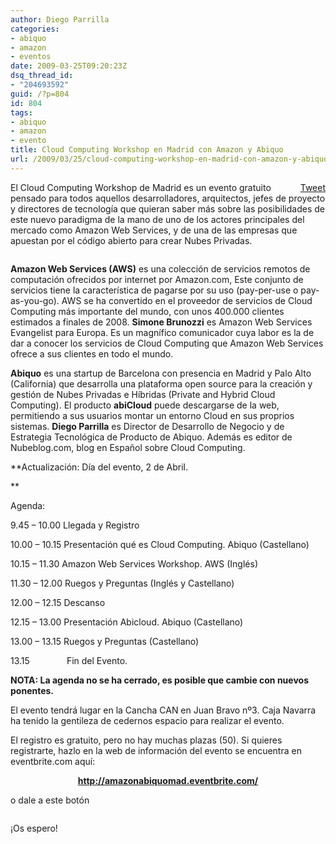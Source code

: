 ```yaml
---
author: Diego Parrilla
categories:
- abiquo
- amazon
- eventos
date: 2009-03-25T09:20:23Z
dsq_thread_id:
- "204693592"
guid: /?p=804
id: 804
tags:
- abiquo
- amazon
- evento
title: Cloud Computing Workshop en Madrid con Amazon y Abiquo
url: /2009/03/25/cloud-computing-workshop-en-madrid-con-amazon-y-abiquo/
---
```


<div style="float: right; margin-left: 10px;">
  <a href="https://twitter.com/share" class="twitter-share-button" data-via="nubeblog" data-hashtags="abiquo,amazon,evento" data-count="vertical" data-url="/2009/03/25/cloud-computing-workshop-en-madrid-con-amazon-y-abiquo/">Tweet</a>
</div>

El Cloud Computing Workshop de Madrid es un evento gratuito pensado para todos aquellos desarrolladores, arquitectos, jefes de proyecto y directores de tecnología que quieran saber más sobre las posibilidades de este nuevo paradigma de la mano de uno de los actores principales del mercado como Amazon Web Services, y de una de las empresas que apuestan por el código abierto para crear Nubes Privadas.

<p style="text-align: center;">
  <a href="http://amazonabiquomad.eventbrite.com"><img class="aligncenter" src="http://www.eventbrite.com/static/images/button_ext/register_now_2.gif" border="0" alt="" /></a>
</p>

**Amazon Web Services (AWS)** es una colección de servicios remotos de computación ofrecidos por internet por Amazon.com, Este conjunto de servicios tiene la característica de pagarse por su uso (pay-per-use o pay-as-you-go). AWS se ha convertido en el proveedor de servicios de Cloud Computing más importante del mundo, con unos 400.000 clientes estimados a finales de 2008. **Simone Brunozzi** es Amazon Web Services Evangelist para Europa. Es un magnífico comunicador cuya labor es la de dar a conocer los servicios de Cloud Computing que Amazon Web Services ofrece a sus clientes en todo el mundo.

**Abiquo** es una startup de Barcelona con presencia en Madrid y Palo Alto (California) que desarrolla una plataforma open source para la creación y gestión de Nubes Privadas e Híbridas (Private and Hybrid Cloud Computing). El producto **abiCloud** puede descargarse de la web, permitiendo a sus usuarios montar un entorno Cloud en sus proprios sistemas. **Diego Parrilla** es Director de Desarrollo de Negocio y de Estrategia Tecnológica de Producto de Abiquo. Además es editor de Nubeblog.com, blog en Español sobre Cloud Computing.

**Actualización: Día del evento, 2 de Abril.
  
** 
  
Agenda:

9.45 &#8211; 10.00 Llegada y Registro

10.00 &#8211; 10.15 Presentación qué es Cloud Computing. Abiquo (Castellano)

10.15 &#8211; 11.30 Amazon Web Services Workshop. AWS (Inglés)

11.30 &#8211; 12.00 Ruegos y Preguntas (Inglés y Castellano)

12.00 &#8211; 12.15 Descanso

12.15 &#8211; 13.00 Presentación Abicloud. Abiquo (Castellano)

13.00 &#8211; 13.15 Ruegos y Preguntas (Castellano)

13.15               Fin del Evento.

**NOTA: La agenda no se ha cerrado, es posible que cambie con nuevos ponentes.**

El evento tendrá lugar en la Cancha CAN en Juan Bravo nº3. Caja Navarra ha tenido la gentileza de cedernos espacio para realizar el evento.

El registro es gratuito, pero no hay muchas plazas (50). Si quieres registrarte, hazlo en la web de información del evento se encuentra en eventbrite.com aquí:

<p style="text-align: center;">
  <a href="http://amazonabiquomad.eventbrite.com/"><strong>http://amazonabiquomad.eventbrite.com/</strong></a>
</p>

o dale a este botón

<p style="text-align: center;">
  <a href="http://amazonabiquomad.eventbrite.com"><img class="aligncenter" src="http://www.eventbrite.com/static/images/button_ext/register_now_2.gif" border="0" alt="" /></a>
</p>

¡Os espero!
